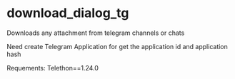 # download_dialog_tg
Downloads any attachment from telegram channels or chats

Need create Telegram Application for get the application id and application hash

Requements:
    Telethon==1.24.0
